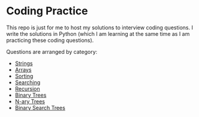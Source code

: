 # Coding Practice

This repo is just for me to host my solutions to interview coding questions. I write the solutions in Python (which I am learning at the same time as I am practicing these coding questions).

Questions are arranged by category:
* [Strings](https://github.com/vcchang/coding-practice/tree/master/Strings)
* [Arrays](https://github.com/vcchang/coding-practice/tree/master/Arrays)
* [Sorting](https://github.com/vcchang/coding-practice/tree/master/Sorting)
* [Searching](https://github.com/vcchang/coding-practice/tree/master/Searching)
* [Recursion](https://github.com/vcchang/coding-practice/tree/master/Recursion)
* [Binary Trees](https://github.com/vcchang/coding-practice/tree/master/Binary%20Trees)
* [N-ary Trees](https://github.com/vcchang/coding-practice/tree/master/N-ary%20Trees)
* [Binary Search Trees](https://github.com/vcchang/coding-practice/tree/master/Binary%20Search%20Trees)